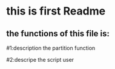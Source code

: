 this is first Readme
============
the functions of this file is:
----------
#1:description the partition function

#2:descripe the script user
